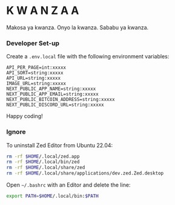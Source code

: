 # K W A N Z A A

Makosa ya kwanza.
Onyo la kwanza.
Sababu ya kwanza.

### Developer Set-up

Create a `.env.local` file with the following environment variables:

```
API_PER_PAGE=int:xxxxx
API_SORT=string:xxxxx
API_URL=string:xxxxx
IMAGE_URL=string:xxxxx
NEXT_PUBLIC_APP_NAME=string:xxxxx
NEXT_PUBLIC_APP_EMAIL=string:xxxxx
NEXT_PUBLIC_BITCOIN_ADDRESS=string:xxxxx
NEXT_PUBLIC_DISCORD_URL=string:xxxxx
```

Happy coding!

### Ignore

To uninstall Zed Editor from Ubuntu 22.04:

```bash
rm -rf $HOME/.local/zed.app
rm -rf $HOME/.local/bin/zed
rm -rf $HOME/.local/share/zed
rm -rf $HOME/.local/share/applications/dev.zed.Zed.desktop
```

Open `~/.bashrc` with an Editor and delete the line: 

```bash
export PATH=$HOME/.local/bin:$PATH
```